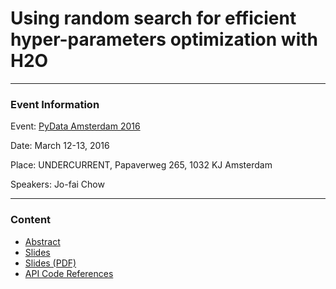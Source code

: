 # Using random search for efficient hyper-parameters optimization with H2O

---

### Event Information

Event: [PyData Amsterdam 2016](http://pydata.org/amsterdam2016/)

Date: March 12-13, 2016

Place: UNDERCURRENT, Papaverweg 265, 1032 KJ Amsterdam

Speakers: Jo-fai Chow

---

### Content

- [Abstract](PyDataAmsterdam2016_Abstract.pdf)
- [Slides](2016_03_12_H2O_Random_Grid_Search.pptx)
- [Slides (PDF)](2016_03_12_H2O_Random_Grid_Search.pdf)
- [API Code References](https://github.com/h2oai/h2o-3/blob/master/h2o-docs/src/product/tutorials/GridSearch.md)

